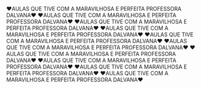 ❤️AULAS QUE TIVE COM A MARAVILHOSA E PERFEITA PROFESSORA DALVANA❤️
❤️AULAS QUE TIVE COM A MARAVILHOSA E PERFEITA PROFESSORA DALVANA❤️
❤️AULAS QUE TIVE COM A MARAVILHOSA E PERFEITA PROFESSORA DALVANA❤️
❤️AULAS QUE TIVE COM A MARAVILHOSA E PERFEITA PROFESSORA DALVANA❤️
❤️AULAS QUE TIVE COM A MARAVILHOSA E PERFEITA PROFESSORA DALVANA❤️
❤️AULAS QUE TIVE COM A MARAVILHOSA E PERFEITA PROFESSORA DALVANA❤️
❤️AULAS QUE TIVE COM A MARAVILHOSA E PERFEITA PROFESSORA DALVANA❤️
❤️AULAS QUE TIVE COM A MARAVILHOSA E PERFEITA PROFESSORA DALVANA❤️
❤️AULAS QUE TIVE COM A MARAVILHOSA E PERFEITA PROFESSORA DALVANA❤️
❤️AULAS QUE TIVE COM A MARAVILHOSA E PERFEITA PROFESSORA DALVANA❤️
